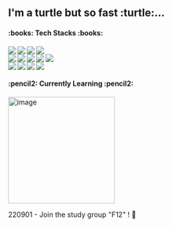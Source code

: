 <h2>I'm a turtle but so fast :turtle:...</h2>


<h4>:books: Tech Stacks :books:</h4>

<div>
 <img src="https://img.shields.io/badge/Naver-03C75A?style=for-the-badge&logo=Naver&logoColor=white" align="left">
 <img src="https://img.shields.io/badge/GitHub-181717?style=for-the-badge&logo=GitHub&logoColor=white" align="left">
 <img src="https://img.shields.io/badge/Sourcetree-0052CC?style=for-the-badge&logo=Sourcetree&logoColor=white" align="left">
 <img src="https://img.shields.io/badge/Bootstrap-7952B3?style=for-the-badge&logo=Bootstrap&logoColor=white">
</div>
<div>
 <img src="https://img.shields.io/badge/HTML5-E34F26?style=for-the-badge&logo=HTML5&logoColor=white" align="left">
 <img src="https://img.shields.io/badge/CSS3-1572B6?style=for-the-badge&logo=CSS3&logoColor=white" align="left">
 <img src="https://img.shields.io/badge/Sass/Scss-CC6699?style=for-the-badge&logo=Sass&logoColor=white" align="left">
 <img src="https://img.shields.io/badge/jQuery-0769AD?style=for-the-badge&logo=jQuery&logoColor=white" align="left">
 <img src="https://img.shields.io/badge/JavaScript-F7DF1E?style=for-the-badge&logo=JavaScript&logoColor=white">
</div>
<div>
 <img src="https://img.shields.io/badge/Node.js-339933?style=for-the-badge&logo=Node.js&logoColor=white" align="left">
 <img src="https://img.shields.io/badge/gulp-CF4647?style=for-the-badge&logo=gulp&logoColor=white" align="left">
 <img src="https://img.shields.io/badge/npm-CB3837?style=for-the-badge&logo=npm&logoColor=white" align="left">
 <img src="https://img.shields.io/badge/Yarn-2C8EBB?style=for-the-badge&logo=Yarn&logoColor=white">
</div>

<h4> :pencil2: Currently Learning :pencil2: </h4>


<img width="217" alt="image" src="https://user-images.githubusercontent.com/92841833/185388724-2e039c34-05af-4b1a-b13a-5f7a5aeca285.png">

220901 - Join the study group "F12" ! 🎉
